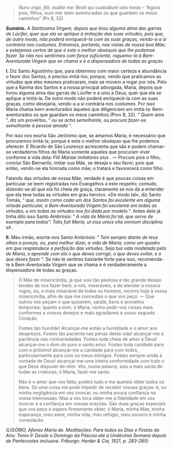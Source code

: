 > *Nunc ergo, filii, audite me: Beati qui custodiunt vias meas* – “Agora pois, filhos, ouvi-me: bem-aventurados os que guardam os meus caminhos” (Pv 8, 32)

***Sumário.** A Santíssima Virgem, depois que tirou alguma alma das garras de Lúcifer, quer que ela se aplique à imitação das suas virtudes, pois que, de outro modo, não poderá enriquecê-la com as suas graças, vendo-a a si contrária nos costumes. Entremos, portanto, nas vistas de nossa boa Mãe; e estejamos certos de que é este o melhor obséquio que lhe podemos fazer. Se não nos sentirmos com força suficiente, roguemo-la à Bem-Aventurada Virgem que se chama e é a dispensadora de todas as graças.*

**I.** Diz Santo Agostinho que, para obtermos com maior certeza e abundância o favor dos Santos, é preciso imitá-los; porque, vendo que praticamos as virtudes que eles mesmos praticaram, mais se movem a rogar por nós. Pelo que a Rainha dos Santos e a nossa principal advogada, Maria, depois que livrou alguma alma das garras de Lúcifer e a uniu a Deus, quer que ela se aplique a imitá-la. De outro modo não poderá enriquecê-la com as suas graças, como desejaria, vendo-a a si contrária nos costumes. Por isso Maria chama bem-aventurados àqueles que diligenciam em imitá-la: Bem-aventurados os que guardam os meus caminhos (Prov 8, 32). “ *Quem ama* “, diz um provérbio, “ *ou se acha semelhante, ou procura fazer-se semelhante à pessoa amada* “.

Por isso nos exorta São Jerônimo que, se amamos Maria, é necessário que procuremos imitá-la; porque é este o melhor obséquio que lhe podemos oferecer. E Ricardo de São Lourenço acrescenta que são e podem chamar-se verdadeiros filhos de Maria somente aqueles que procuram viver conforme à vida dela: *Filii Mariae imitatores eius* . — Procure pois o filho, conclui São Bernardo, imitar sua Mãe, se deseja o seu favor; pois que então, vendo-se ela honrada como mãe, o tratará e favorecerá como filho.

Falando das virtudes de nossa Mãe, verdade é que poucas coisas em particular se leem registradas nos Evangelhos a este respeito; contudo, dizendo-se ali que ela foi cheia de graça, claramente se nos dá a entender que ela teve todas as virtudes em grau heroico. «De modo tal», diz Santo Tomás, “ *que, assim como cada um dos Santos foi excelente em alguma virtude particular, a Bem-Aventurada Virgem foi excelente em todas as virtudes, e em todas as virtudes nos foi dada por modelo* “. Antes dele já tinha dito isso Santo Ambrósio: “ *A vida de Maria foi tal, que serve de exemplo para todos”: Talis fuit Maria, ut eius unius vita omnium disciplina sit* .

**II.** Meu irmão, exorta-nos Santo Ambrósio: “ *Tem sempre diante de teus olhos a pureza, ou, para melhor dizer, a vida de Maria, como um quadro em que resplandece a perfeição das virtudes. Seja tua vida modelada pela de Maria, e aprende com ela o que deves corrigir, o que deves evitar, e o que deves fazer* “. Se não te sentires bastante forte para isso, recomenda-te à Bem-Aventurada Virgem que se chama e é verdadeiramente a dispensadora de todas as graças.

> Ó Mãe de misericórdia, já que sois tão piedosa e tão grande desejo tendes de nos fazer bem, a nós, miseráveis, e de atender a nossos rogos, eu, o mais miserável de todos os homens, recorro hoje à vossa misericórdia, afim de que me concedais o que vos peço. — Que outros vos peçam o que quiserem, saúde, bens e proveitos temporais; quanto a mim, ó Maria, venho pedir-vos coisas mais conformes a vossos desejos e mais agradáveis a vosso sagrado Coração.
>
> Fostes tão humilde! Alcançai-me então a humildade e o amor aos desprezos. Fostes tão paciente nas penas desta vida! alcançai-me a paciência nas contrariedades. Fostes toda cheia de amor a Deus! alcançai-me o dom do puro e santo amor. Fostes toda caridade para com o próximo! alcançai-me a caridade para com todos, particularmente para com os meus inimigos. Fostes sempre unida à vontade de Deus! alcançai-me uma inteira conformidade com tudo o que Deus dispuser de mim. Vós, numa palavra, sois a mais santa de todas as criaturas; ó Maria, fazei-me santo.
>
> Não é o amor que vos falta; podeis tudo e me quereis obter todos os bens. Só uma coisa me pode impedir de receber vossas graças: é, ou minha negligência em vos invocar, ou minha pouca confiança na vossa intercessão. Mas a vós toca obter-me a fidelidade em vos invocar e a confiança em vossas orações. São duas graças especiais que vos peço e espero firmemente obter, ó Maria, minha Mãe, minha esperança, meu amor, minha vida, meu refúgio, meu socorro e minha consolação.

*(LIGÓRIO, Afonso Maria de. Meditações: Para todos os Dias e Festas do Ano: Tomo II: Desde o Domingo da Páscoa até a Undécima Semana depois de Pentecostes inclusive. Friburgo: Herder & Cia, 1921, p. 283-285)*
